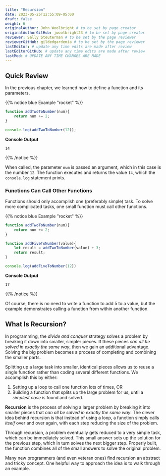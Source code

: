 ```yaml
---
title: "Recursion"
date: 2023-05-25T12:55:09-05:00
draft: false
weight: 6
originalAuthor: John Woolbright # to be set by page creator
originalAuthorGitHub: jwoolbright23 # to be set by page creator
reviewer: Sally Steuterman # to be set by the page reviewer
reviewerGitHub: gildedgardenia # to be set by the page reviewer
lastEditor: # update any time edits are made after review
lastEditorGitHub: # update any time edits are made after review
lastMod: # UPDATE ANY TIME CHANGES ARE MADE
---
```


## Quick Review

In the previous chapter, we learned how to define a function and its
parameters.

{{% notice blue Example "rocket" %}}
```javascript
function addTwoToNumber(num){
    return num += 2;
}

console.log(addTwoToNumber(12));
```

**Console Output**

```console
14
```
{{% /notice %}}

When called, the parameter `num` is passed an argument, which in this case is
the number `12`. The function executes and returns the value `14`, which
the `console.log` statement prints.

### Functions Can Call Other Functions

Functions should only accomplish one (preferably simple) task. To solve more
complicated tasks, one small function must call other functions.

{{% notice blue Example "rocket" %}}
```javascript
function addTwoToNumber(num){
    return num += 2;
}

function addFiveToNumber(value){
    let result = addTwoToNumber(value) + 3;
    return result;
}

console.log(addFiveToNumber(12))
```

**Console Output**

```console
17
```
{{% /notice %}}

Of course, there is no need to write a function to add 5 to a value, but the
example demonstrates calling a function from within another function.

## What Is Recursion?

In programming, the *divide and conquer* strategy solves a problem by breaking
it down into smaller, simpler pieces. If these pieces *can all be solved in
exactly the same way*, then we gain an additional advantage. Solving the big
problem becomes a process of completing and combining the smaller parts.

Splitting up a large task into smaller, identical pieces allows us to reuse a
single function rather than coding several different functions. We accomplish
this by either:

1. Setting up a loop to call one function lots of times, OR
1. Building a function that splits up the large problem for us, until a *simplest case* is found and solved.

**Recursion** is the process of solving a larger problem by breaking it into
smaller pieces that *can all be solved in exactly the same way*. The clever
idea behind recursion is that instead of using a loop, a function simply
calls *itself* over and over again, with each step reducing the size of the
problem.

Through recursion, a problem eventually gets reduced to a very simple task,
which can be immediately solved. This small answer sets up the solution for the
previous step, which in turn solves the next bigger step. Properly built, the
function combines all of the small answers to solve the original problem.

Many new programmers (and even veteran ones) find recursion an abstract and
tricky concept. One helpful way to approach the idea is to walk through an
example.
